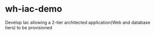 # wh-iac-demo
Develop Iac allowing a 2-tier architected application(Web and database tiers) to be provisioned
